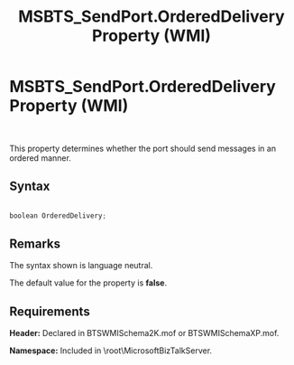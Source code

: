 ﻿---
title: MSBTS_SendPort.OrderedDelivery Property (WMI)
TOCTitle: MSBTS_SendPort.OrderedDelivery Property (WMI)
ms:assetid: 8fa6e533-a6b6-4917-bccf-8c81610d078b
ms:mtpsurl: https://msdn.microsoft.com/en-us/library/Aa561356(v=BTS.80)
ms:contentKeyID: 51529651
ms.date: 08/30/2017
mtps_version: v=BTS.80
---

# MSBTS\_SendPort.OrderedDelivery Property (WMI)

 

This property determines whether the port should send messages in an ordered manner.

## Syntax

```C#
  
boolean OrderedDelivery;  
```

## Remarks

The syntax shown is language neutral.

The default value for the property is **false**.

## Requirements

**Header:** Declared in BTSWMISchema2K.mof or BTSWMISchemaXP.mof.

**Namespace:** Included in \\root\\MicrosoftBizTalkServer.

